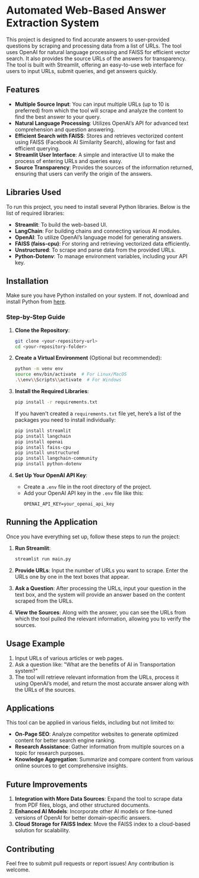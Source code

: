 # Automated Web-Based Answer Extraction System

This project is designed to find accurate answers to user-provided questions by scraping and processing data from a list of URLs. The tool uses OpenAI for natural language processing and FAISS for efficient vector search. It also provides the source URLs of the answers for transparency. The tool is built with Streamlit, offering an easy-to-use web interface for users to input URLs, submit queries, and get answers quickly.

## Features
- **Multiple Source Input**: You can input multiple URLs (up to 10 is preferred) from which the tool will scrape and analyze the content to find the best answer to your query.
- **Natural Language Processing**: Utilizes OpenAI’s API for advanced text comprehension and question answering.
- **Efficient Search with FAISS**: Stores and retrieves vectorized content using FAISS (Facebook AI Similarity Search), allowing for fast and efficient querying.
- **Streamlit User Interface**: A simple and interactive UI to make the process of entering URLs and queries easy.
- **Source Transparency**: Provides the sources of the information returned, ensuring that users can verify the origin of the answers.

## Libraries Used

To run this project, you need to install several Python libraries. Below is the list of required libraries:

- **Streamlit**: To build the web-based UI.
- **LangChain**: For building chains and connecting various AI modules.
- **OpenAI**: To utilize OpenAI’s language model for generating answers.
- **FAISS (faiss-cpu)**: For storing and retrieving vectorized data efficiently.
- **Unstructured**: To scrape and parse data from the provided URLs.
- **Python-Dotenv**: To manage environment variables, including your API key.

## Installation

Make sure you have Python installed on your system. If not, download and install Python from [here](https://www.python.org/downloads/).

### Step-by-Step Guide

1. **Clone the Repository**:
    ```bash
    git clone <your-repository-url>
    cd <your-repository-folder>
    ```

2. **Create a Virtual Environment** (Optional but recommended):
    ```bash
    python -m venv env
    source env/bin/activate  # For Linux/MacOS
    .\\env\\Scripts\\activate  # For Windows
    ```

3. **Install the Required Libraries**:
    ```bash
    pip install -r requirements.txt
    ```

    If you haven't created a `requirements.txt` file yet, here’s a list of the packages you need to install individually:

    ```bash
    pip install streamlit
    pip install langchain
    pip install openai
    pip install faiss-cpu
    pip install unstructured
    pip install langchain-community
    pip install python-dotenv
    ```

4. **Set Up Your OpenAI API Key**:
    - Create a `.env` file in the root directory of the project.
    - Add your OpenAI API key in the `.env` file like this:
      ```env
      OPENAI_API_KEY=your_openai_api_key
      ```

## Running the Application

Once you have everything set up, follow these steps to run the project:

1. **Run Streamlit**:
    ```bash
    streamlit run main.py
    ```

2. **Provide URLs**: Input the number of URLs you want to scrape. Enter the URLs one by one in the text boxes that appear.

3. **Ask a Question**: After processing the URLs, input your question in the text box, and the system will provide an answer based on the content scraped from the URLs.

4. **View the Sources**: Along with the answer, you can see the URLs from which the tool pulled the relevant information, allowing you to verify the sources.

## Usage Example

1. Input URLs of various articles or web pages.
2. Ask a question like: "What are the benefits of AI in Transportation system?"
3. The tool will retrieve relevant information from the URLs, process it using OpenAI’s model, and return the most accurate answer along with the URLs of the sources.

## Applications

This tool can be applied in various fields, including but not limited to:

- **On-Page SEO**: Analyze competitor websites to generate optimized content for better search engine ranking.
- **Research Assistance**: Gather information from multiple sources on a topic for research purposes.
- **Knowledge Aggregation**: Summarize and compare content from various online sources to get comprehensive insights.

## Future Improvements

1. **Integration with More Data Sources**: Expand the tool to scrape data from PDF files, blogs, and other structured documents.
2. **Enhanced AI Models**: Incorporate other AI models or fine-tuned versions of OpenAI for better domain-specific answers.
3. **Cloud Storage for FAISS Index**: Move the FAISS index to a cloud-based solution for scalability.

## Contributing

Feel free to submit pull requests or report issues! Any contribution is welcome.
